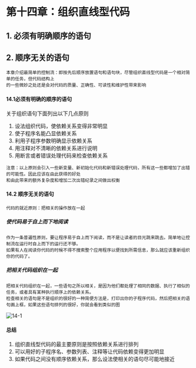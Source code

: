# 第十四章：组织直线型代码

## 1. 必须有明确顺序的语句
## 2. 顺序无关的语句

```text
本章介绍最简单的控制流：即按先后顺序放置语句和语句块，尽管组织直线型代码是一个相对简单的任务，但代码结构上
的一些微妙之处还是会对代码的质量、正确性、可读性和维护性带来影响
```

#### 14.1必须有明确的顺序的语句
关于组织语句下面列出以下几点原则
1. 设法组织代码，使依赖关系变得非常明显
2. 使子程序名能凸显依赖关系
3. 利用子程序参数明确显示依赖关系
4. 用注释对不清晰的依赖关系进行说明
5. 用断言或者错误处理代码来检查依赖关系


```text
注意：以上原则会引入一些新变量、新初始化代码和新错误处理代码，所有这一些都增加了出错的可能性。因此应该在由此获得的好处
和由此带来的额外复杂度和增加二次出错纪录之间做出权衡
```

#### 14.2 顺序无关的语句

```text
代码的就近原则：把相关的操作放在一起
```

##### 使代码易于自上而下地阅读
```text
作为一条普遍性原则，要让程序易于自上而下阅读，而不是让读者的目光跳来跳去。简单地让控制流在运行时自上而下的运行还不够。
如果有人在阅读你代码的时候不得不搜索整个应用程序以便找到所需信息，那么就应该重新组织你的代码了。
```

##### 把相关代码组织在一起
```text
把相关代码组织在一起，一些语句之所以相关，是因为他们都处理了相同的数据、执行了相似的任务，或者具有某种执行顺序上的依赖关系。
检查相关的语句是不是组织的很好的一种简便方法是，打印出你的子程序代码，然后把相关的语句画上框，如果这些语句排列的很好，你就会看到类似的图
```
![14-1](https://github.com/TuiBianWuLu/CodeComplete/image/14-1.jpeg)

#### 总结
1. 组织直线型代码的最主要原则是按照依赖关系进行排列
2. 可以用好的子程序名、参数列表、注释等让代码依赖变得更加明显
3. 如果代码之间没有顺序依赖关系，那么设法使相关的语句尽可能地接近